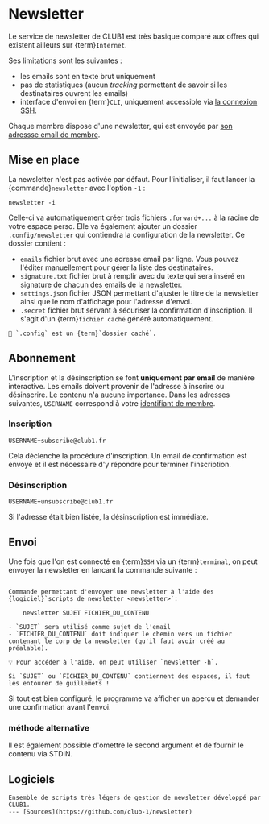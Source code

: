 Newsletter
==========

Le service de newsletter de CLUB1 est très basique comparé aux offres qui existent ailleurs sur {term}`Internet`.

Ses limitations sont les suivantes :

- les emails sont en texte brut uniquement
- pas de statistiques (aucun *tracking* permettant de savoir si les destinataires ouvrent les emails)
- interface d'envoi en {term}`CLI`, uniquement accessible via [la connexion SSH](ssh.md).

Chaque membre dispose d'une newsletter, qui est envoyée par [son adressse email de membre](email.md).


Mise en place
-------------

La newsletter n'est pas activée par défaut.
Pour l'initialiser, il faut lancer la {commande}`newsletter` avec l'option `-1` :

    newsletter -i

Celle-ci va automatiquement créer trois fichiers `.forward+...` à la racine de votre espace perso.
Elle va également ajouter un dossier `.config/newsletter` qui contiendra la configuration de la newsletter.
Ce dossier contient :

- `emails` fichier brut avec une adresse email par ligne. Vous pouvez l'éditer manuellement pour gérer la liste des destinataires.
- `signature.txt` fichier brut à remplir avec du texte qui sera inséré en signature de chacun des emails de la newsletter.
- `settings.json` fichier JSON permettant d'ajuster le titre de la newsletter ainsi que le nom d'affichage pour l'adresse d'envoi.
- `.secret` fichier brut servant à sécuriser la confirmation d'inscription. Il s'agit d'un {term}`fichier caché` généré automatiquement.

```{warning}
📁 `.config` est un {term}`dossier caché`.
```

Abonnement
----------

L'inscription et la désinscription se font __uniquement par email__ de manière interactive.
Les emails doivent provenir de l'adresse à inscrire ou désinscrire.
Le contenu n'a aucune importance.
Dans les adresses suivantes, `USERNAME` correspond à votre [identifiant de membre](../info/general.md#identifiant).

### Inscription

    USERNAME+subscribe@club1.fr

Cela déclenche la procédure d'inscription.
Un email de confirmation est envoyé et il est nécessaire d'y répondre pour terminer l'inscription.

### Désinscription

    USERNAME+unsubscribe@club1.fr

Si l'adresse était bien listée, la désinscription est immédiate.


Envoi
-----

Une fois que l'on est connecté en {term}`SSH` via un {term}`terminal`,
on peut envoyer la newsletter en lancant la commande suivante :

```{commande} newsletter

Commande permettant d'envoyer une newsletter à l'aide des {logiciel}`scripts de newsletter <newsletter>`:

    newsletter SUJET FICHIER_DU_CONTENU

- `SUJET` sera utilisé comme sujet de l'email
- `FICHIER_DU_CONTENU` doit indiquer le chemin vers un fichier contenant le corp de la newsletter (qu'il faut avoir créé au préalable).

💡 Pour accéder à l'aide, on peut utiliser `newsletter -h`.
```


```{warning}
Si `SUJET` ou `FICHIER_DU_CONTENU` contiennent des espaces, il faut les entourer de guillemets !
```

Si tout est bien configuré, le programme va afficher un aperçu et demander une confirmation avant l'envoi.

### méthode alternative

Il est également possible d'omettre le second argument et de fournir le contenu via STDIN.



Logiciels
---------

```{logiciel} newsletter
Ensemble de scripts très légers de gestion de newsletter développé par CLUB1.
--- [Sources](https://github.com/club-1/newsletter)
```
